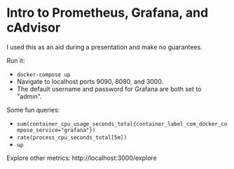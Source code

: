# Intro to Prometheus, Grafana, and cAdvisor

I used this as an aid during a presentation and make no guarantees.

Run it:
  - `docker-compose up`
  - Navigate to localhost ports 9090, 8080, and 3000.
  - The default username and password for Grafana are both set to "admin".

Some fun queries:
  - `sum(container_cpu_usage_seconds_total{container_label_com_docker_compose_service="grafana"})`
  - `rate(process_cpu_seconds_total[5m])`
  - `up`

Explore other metrics: http://localhost:3000/explore
